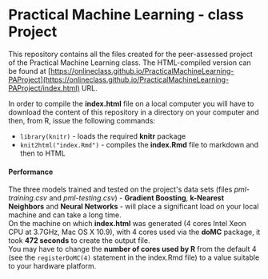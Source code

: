 Practical Machine Learning - class Project
==========================================

This repository contains all the files created for the peer-assessed project of the Practical Machine Learning class.
The HTML-compiled version can be found at [https://onlineclass.github.io/PracticalMachineLearning-PAProject](https://onlineclass.github.io/PracticalMachineLearning-PAProject/index.html) URL.    
    
In order to compile the **index.html** file on a local computer you will have to download the content of this repository in a directory on your computer and then, from R, issue the following commands:    
* `library(knitr)` - loads the required **knitr** package    
* `knit2html("index.Rmd")` - compiles the **index.Rmd** file to markdown and then to HTML    
    
#### Performance

The three models trained and tested on the project's data sets (files *pml-training.csv* and *pml-testing.csv*) - **Gradient Boosting**, **k-Nearest Neighbors** and **Neural Networks** - will place a significant load on your local machine and can take a long time.    
On the machine on which **index.html** was generated (4 cores Intel Xeon CPU at 3.7GHz, Mac OS X 10.9), with 4 cores used via the **doMC** package, it took **472 seconds** to create the output file.    
You may have to change the **number of cores used by R** from the default 4 (see the `registerDoMC(4)` statement in the index.Rmd file) to a value suitable to your hardware platform.    

